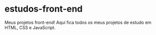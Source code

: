 # estudos-front-end
Meus projetos front-end! Aqui fica todos os meus projetos de estudo em HTML, CSS e JavaScript.
